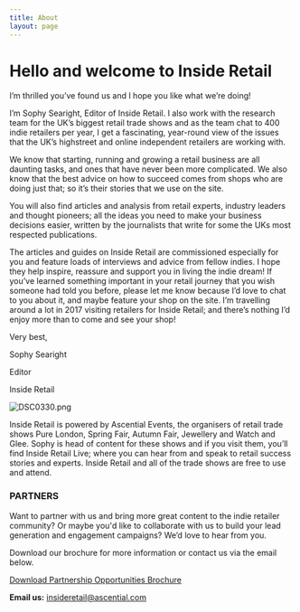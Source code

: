 ```yaml
---
title: About
layout: page
---
```


# **Hello and welcome to Inside Retail**

I’m thrilled you’ve found us and I hope you like what we’re doing!

I’m Sophy Searight, Editor of Inside Retail. I also work with the research team for the UK’s biggest retail trade shows and as the team chat to 400 indie retailers per year, I get a fascinating, year-round view of the issues that the UK’s highstreet and online independent retailers are working with.

We know that starting, running and growing a retail business are all daunting tasks, and ones that have never been more complicated. We also know that the best advice on how to succeed comes from shops who are doing just that; so it’s their stories that we use on the site.

You will also find articles and analysis from retail experts, industry leaders and thought pioneers; all the ideas you need to make your business decisions easier, written by the journalists that write for some the UKs most respected publications.

The articles and guides on Inside Retail are commissioned especially for you and feature loads of interviews and advice from fellow indies. I hope they help inspire, reassure and support you in living the indie dream! If you’ve learned something important in your retail journey that you wish someone had told you before, please let me know because I’d love to chat to you about it, and maybe feature your shop on the site. I’m travelling around a lot in 2017 visiting retailers for Inside Retail; and there’s nothing I’d enjoy more than to come and see your shop!

Very best,

Sophy Searight

Editor

Inside Retail

![DSC0330.png](/uploads/DSC0330.png)

Inside Retail is powered by Ascential Events, the organisers of retail trade shows Pure London, Spring Fair, Autumn Fair, Jewellery and Watch and Glee. Sophy is head of content for these shows and if you visit them, you’ll find Inside Retail Live; where you can hear from and speak to retail success stories and experts. Inside Retail and all of the trade shows are free to use and attend.

### **PARTNERS**

Want to partner with us and bring more great content to the indie retailer community? Or maybe you'd like to collaborate with us to build your lead generation and engagement campaigns?
We’d love to hear from you.

Download our brochure for more information or contact us via the email below.

<a href="/uploads/IR%20Partner%20Opportunities%202017.pdf" class="button">Download Partnership Opportunities Brochure</a>

**Email us:** [insideretail@ascential.com](mailto:insideretail@ascential.com)